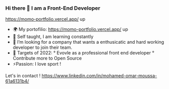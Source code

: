 ### Hi there 👋 I am a Front-End Developer
https://momo-portfolio.vercel.app/ up 

* 🌍 My portofilio: https://momo-portfolio.vercel.app/ up 
* 🌱 Self taught, I am learning constantly 
* 🤔 I’m looking for a company that wants a enthusicatic and hard working developer to join their team.
* 🥅 Targets of 2022:
   ° Evovle as a professional front end developer
	 ° Contribute more to Open Source
*	⚡Passion: I love sport !

Let's in contact !
https://www.linkedin.com/in/mohamed-omar-moussa-61a6131b4/


